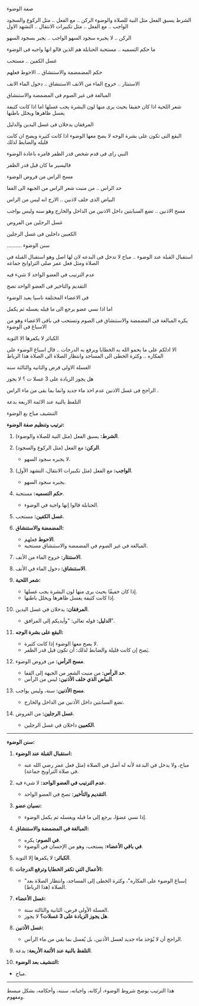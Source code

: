 صفة الوضوء 


الشرط يسبق الفعل مثل النية للصلاة والوضوء
الركن .. مع الفعل .. مثل الركوع والسجود 
الواجب .. مع الفعل .. مثل تكبيرات الانتقال .. التشهد الاول 

الركن .. لا يجبره سجود السهو 
الواجب .. يجبر بسجود السهو 

ما حكم التسميه .. مستحبة 
الحنابلة هم الذين قالو انها واجبه فى الوضوء  

غسل الكفين .. مستحب 

حكم المضمضمة والاستنشاق  .. الاحوط فعلهم 

الاستنثار .. خروج الماء من الانف 
الاستنشاق .. دخول الماء الانف 

المبالغة فى غير الصوم فى المضمضة والاستنشاق 

شعر اللحية اذا كان خفيفا بحيث يرى منها لون البشرة يجب غسلها 
اما اذا كانت كثيفة يغسل ظاهرها ويخلل باطنها 

المرفقان يدخلان فى غسل اليدين 
والدليل 

البقع التى تكون على بشرة الوجه 
لا يصح معها الوضوء اذا كانت كثيرة ويصح ان كانت قليله والضابط لذلك 

النبي راى فى قدم شخص قدر الظفر فامره باعادة الوضوء 

فاليسير ما كان قبل قدر الظفر 

مسح الراس من فروض الوضوء 

حد الراس .. من منبت شعر الراس من الجبهة الى القفا 

البياض الذى خلف لاذنين .. الارج انه ليس من الراس 

مسح الاذنين .. تضع السبابتين داخل الاذنين من الداخل والخارج وهو سنه وليس بواجب 

غسل الرجلين من الفروض 

الكعبين داخلين فى غسل الرجلين 

..........
سنن الوضوء 

استقبال القبلة عند الوضوء .. مباح 
لا تدخل فى البدعه لان لها اصل وهو استقبال القبلة فى الصلاة ومثل فعل عمر صلى التراوايح جماعه 

عدم الترتيب فى العضو الواحد لا شيء فيه 

التقديم والتاخير فى العضو الواحد تصح 

فى الاعضاء المختلفة ناسيا يعيد الوضوء 

اما اذا نسي عضو يرجع الى ما قبله يغسله ثم يكمل 

يكره المبالغة فى المضمضة والاستنشاق فى الصوم وتستحب فى باقى الاعضاء وهو من الاسباغ فى الوضوء 

الكبائر لا يكفرها الا التوبة 

الا ادلكم على ما يحمو الله به الخطايا ويرفع به الدرجات .. قال اسباغ الوضوء على المكاره .. وكثرة الخطى الى المساجد وانتظار الصلاة الى الصلاة هذا الرباط 

الغسلة الاولى فرض والثانيه والثالثة سنه 

هل يجوز الزيادة على 3 غسلا ت  ؟
لا يجوز 

الراجح فى غسل الاذنين عدم اخذ ماء جديد وانما بما بقى من ماء الراس . 

التلفظ بالنية عند الائمة الاربعة بدعة 

التنشيف مباح بع الوضوء 


**ترتيب وتنظيم صفة الوضوء:**

1. **الشرط:** يسبق الفعل (مثل النية للصلاة والوضوء).
    
2. **الركن:** مع الفعل (مثل الركوع والسجود).
    
    - لا يجبره سجود السهو.
    
3. **الواجب:** مع الفعل (مثل تكبيرات الانتقال، التشهد الأول).
    
    - يجبره سجود السهو.
    
4. **حكم التسميه:** مستحبة.
    
    - الحنابلة قالوا إنها واجبة في الوضوء.
    
5. **غسل الكفين:** مستحب.
    
6. **المضمضة والاستنشاق:**
    
    - **الاحوط** فعلهم.
    - المبالغة في غير الصوم في المضمضة والاستنشاق مستحبة.
    
7. **الاستنثار:** خروج الماء من الأنف.
    
8. **الاستنشاق:** دخول الماء في الأنف.
    
9. **شعر اللحية:**
    
    - إذا كان خفيفًا بحيث يرى منها لون البشرة يجب غسلها.
    - إذا كانت كثيفة يغسل ظاهرها ويخلل باطنها.
    
10. **المرفقان:** يدخلان في غسل اليدين.
    
    - **الدليل:** قوله تعالى: "وأيديكم إلى المرافق".
    
11. **البقع على بشرة الوجه:**
    
    - لا يصح معها الوضوء إذا كانت كثيرة.
    - يَصح إن كانت قليلة والضابط لذلك: أن تكون قبل قدر الظفر.
    
12. **مسح الرأس:** من فروض الوضوء.
    
    - **حد الرأس:** من منبت الشعر من الجبهة إلى القفا.
    - **البياض الذي خلف الأذنين:** ليس من الرأس.
    
13. **مسح الأذنين:** سنة، وليس بواجب.
    
    - تضع السبابتين داخل الأذنين من الداخل والخارج.
14. **غسل الرجلين:** من الفروض.
    
    - **الكعبين** داخلان في غسل الرجلين.

---

**سنن الوضوء:**

1. **استقبال القبلة عند الوضوء:**
    
    - مباح، ولا يدخل في البدعة لأنه له أصل في الصلاة (مثل فعل عمر رضي الله عنه في صلاة التراويح جماعة).
    
2. **عدم الترتيب في العضو الواحد:** لا شيء فيه.
    
    - **التقديم والتأخير:** تصح في العضو الواحد.
    
3. **نسيان عضو:**
    
    - إذا نسي عضوًا، يرجع إلى ما قبله ويغسله ثم يكمل الوضوء.
    
4. **المبالغة في المضمضة والاستنشاق:**
    
    - **في الصوم:** يكره.
    - **في باقي الأعضاء:** يستحب، وهو من الإحسان في الوضوء.
    
5. **الكبائر:** لا يكفرها إلا التوبة.
    
6. **الأعمال التي تكفر الخطايا وترفع الدرجات:**
    
    - "إسباغ الوضوء على المكاره"، وكثرة الخطى إلى المساجد، وانتظار الصلاة بعد الصلاة (هذا الرباط).
7. **غسل الأعضاء:**
    
    - الغسلة الأولى فرض، الثانية والثالثة سنة.
    - **هل يجوز الزيادة على 3 غسلات؟** لا يجوز.
    
8. **غسل الأذنين:**
    - الراجح أن لا يُؤخذ ماء جديد لغسل الأذنين، بل يُغسل بما بقي من ماء الرأس.
9. **التلفظ بالنية عند الأئمة الأربعة:** بدعة.
    
10. **التنشيف بعد الوضوء:**
    

- مباح.

---

هذا الترتيب يوضح شروط الوضوء، أركانه، واجباته، سننه، وأحكامه، بشكل مبسط ومفهوم.